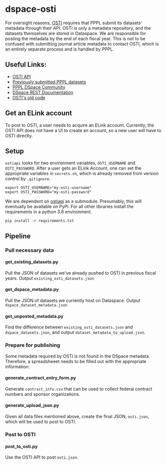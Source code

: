# dspace-osti 

For oversight reasons, [OSTI](https://www.osti.gov/) requires that PPPL submit its datasets' metadata through their API. OSTI is only a metadata repository, and the datasets themselves are stored in Dataspace. We are responsible for posting the metadata by the end of each fiscal year. This is not to be confused with submitting journal article metadata to contact OSTI, which is an entirely separate process and is handled by PPPL.

## Useful Links:

- [OSTI API](https://www.osti.gov/elink/241-6api.jsp)
- [Previously submitted PPPL datasets](https://www.osti.gov/dataexplorer/api/v1/records?site_ownership_code=PPPL)
- [PPPL DSpace Community](https://dataspace.princeton.edu/handle/88435/dsp01pz50gz45g)
- [DSpace REST Documentation](https://dataspace.princeton.edu/rest/)
- [OSTI's old code](https://github.com/doecode/dspace)

## Get an ELink account

To post to OSTI, a user needs to acquire an ELink account. Currently, the OSTI API does not have a UI to create an account, so a new user will have to OSTI directly.

## Setup

`ostiapi` looks for two environment variables, `OSTI_USERNAME` and `OSTI_PASSWORD`. After a user gets an ELink Account, one can set the appropriate variables in `secrets.sh`, which is already removed from version control by `.gitignore`.

```
export OSTI_USERNAME="my-osti-username"
export OSTI_PASSWORD="my-osti-password"
```

We are dependent on [ostiapi](https://github.com/doecode/ostiapi) as a submodule. Presumably, this will eventually be available on PyPi. For all other libraries install the requirements in a python 3.8 environment.

```
pip install -r requirements.txt
```

## Pipeline

### Pull necessary data

#### get_existing_datasets.py
Pull the JSON of datasets we've already pushed to OSTI in previous fiscal years. Output `existing_osti_datasets.json`

#### get_dspace_metadata.py
Pull the JSON of datasets we currently host on Dataspace. Output `dspace_dataset_metadata.json`

#### get_unposted_metadata.py
Find the difference between `existing_osti_datasets.json` and `dspace_datasets.json`, and output `dataset_metadata_to_upload.json`.


### Prepare for publishing
Some metadata required by OSTI is not found in the DSpace metadata. Therefore, a spreadsheeet needs to be filled out with the appropriate information.

#### generate_contract_entry_form.py
Generate `contract_info.csv` that can be used to collect federal contract numbers and sponsor organizations.

#### generate_upload_json.py
Given all data files mentioned above, create the final JSON, `osti.json`, which will be used to post to OSTI.


### Post to OSTI
#### post_to_osti.py
Use the OSTI API to post `osti.json`.

